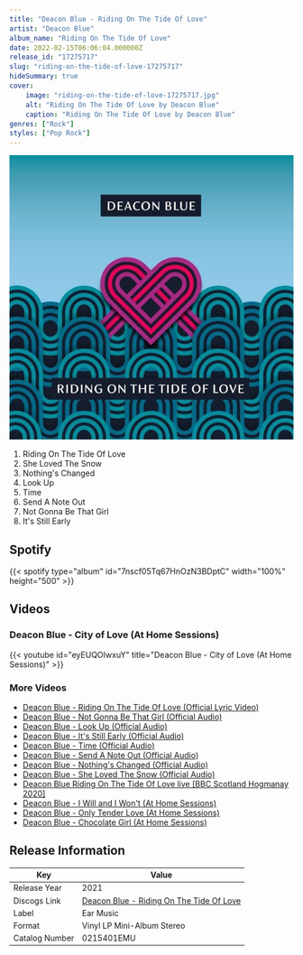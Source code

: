 ```yaml
---
title: "Deacon Blue - Riding On The Tide Of Love"
artist: "Deacon Blue"
album_name: "Riding On The Tide Of Love"
date: 2022-02-15T06:06:04.000000Z
release_id: "17275717"
slug: "riding-on-the-tide-of-love-17275717"
hideSummary: true
cover:
    image: "riding-on-the-tide-of-love-17275717.jpg"
    alt: "Riding On The Tide Of Love by Deacon Blue"
    caption: "Riding On The Tide Of Love by Deacon Blue"
genres: ["Rock"]
styles: ["Pop Rock"]
---
```


![Riding On The Tide Of Love by Deacon Blue](riding-on-the-tide-of-love-17275717.jpg)

<!-- section break -->

1. Riding On The Tide Of Love
2. She Loved The Snow
3. Nothing's Changed
4. Look Up
5. Time
6. Send A Note Out 
7. Not Gonna Be That Girl
8. It's Still Early 

<!-- section break -->


## Spotify
{{< spotify type="album" id="7nscf05Tq67HnOzN3BDptC" width="100%" height="500" >}}



## Videos
### Deacon Blue - City of Love (At Home Sessions)
{{< youtube id="eyEUQOIwxuY" title="Deacon Blue - City of Love (At Home Sessions)" >}}<br>

### More Videos

- [Deacon Blue - Riding On The Tide Of Love (Official Lyric Video)](https://www.youtube.com/watch?v=ylCZZVkwbig)
- [Deacon Blue - Not Gonna Be That Girl (Official Audio)](https://www.youtube.com/watch?v=HEMgponMEZ4)
- [Deacon Blue - Look Up (Official Audio)](https://www.youtube.com/watch?v=5MuKyy1c79Q)
- [Deacon Blue - It's Still Early (Official Audio)](https://www.youtube.com/watch?v=YhWyfNhlPrI)
- [Deacon Blue - Time (Official Audio)](https://www.youtube.com/watch?v=1CCo2rnUkjo)
- [Deacon Blue - Send A Note Out (Official Audio)](https://www.youtube.com/watch?v=FN848fRtE_A)
- [Deacon Blue - Nothing's Changed (Official Audio)](https://www.youtube.com/watch?v=kkyuGrqIGAQ)
- [Deacon Blue - She Loved The Snow (Official Audio)](https://www.youtube.com/watch?v=kk4iy86H-o0)
- [Deacon Blue Riding On The Tide Of Love live [BBC Scotland Hogmanay 2020]](https://www.youtube.com/watch?v=C4irNbEBy88)
- [Deacon Blue - I Will and I Won't (At Home Sessions)](https://www.youtube.com/watch?v=yiSF3N8ks8M)
- [Deacon Blue - Only Tender Love (At Home Sessions)](https://www.youtube.com/watch?v=xPRpQFGtbqw)
- [Deacon Blue - Chocolate Girl (At Home Sessions)](https://www.youtube.com/watch?v=T_WfwMhVrHU)


## Release Information
|  Key           | Value                                                |
| ---------------| ---------------------------------------------------- |
| Release Year   | 2021                                   |
| Discogs Link   | [Deacon Blue - Riding On The Tide Of Love](https://www.discogs.com/release/17275717-Deacon-Blue-Riding-On-The-Tide-Of-Love) |
| Label          | Ear Music |
| Format         | Vinyl LP Mini-Album Stereo |
| Catalog Number | 0215401EMU |
